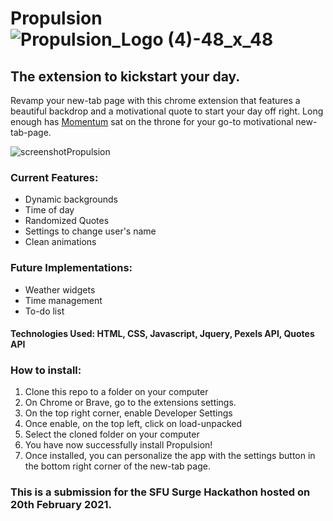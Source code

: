# Propulsion ![Propulsion_Logo (4)-48_x_48](https://user-images.githubusercontent.com/10060614/108627980-17f10380-740d-11eb-92ac-ec97efe9b151.png)


## The extension to kickstart your day.

Revamp your new-tab page with this chrome extension that features a beautiful backdrop and a motivational quote to start your day off right. Long enough has [Momentum](https://chrome.google.com/webstore/detail/momentum/laookkfknpbbblfpciffpaejjkokdgca?hl=en) sat on the throne for your go-to motivational new-tab-page.

![screenshotPropulsion](https://user-images.githubusercontent.com/10060614/108626904-71eeca80-7407-11eb-8984-09a92550892e.PNG)

### Current Features:

- Dynamic backgrounds
- Time of day
- Randomized Quotes
- Settings to change user's name
- Clean animations

### Future Implementations:

- Weather widgets
- Time management
- To-do list

#### Technologies Used: HTML, CSS, Javascript, Jquery, Pexels API, Quotes API

### How to install:
1. Clone this repo to a folder on your computer
2. On Chrome or Brave, go to the extensions settings.
3. On the top right corner, enable Developer Settings
4. Once enable, on the top left, click on load-unpacked
5. Select the cloned folder on your computer
6. You have now successfully install Propulsion!
7. Once installed, you can personalize the app with the settings button in the bottom right corner of the new-tab page.

### This is a submission for the SFU Surge Hackathon hosted on 20th February 2021.
